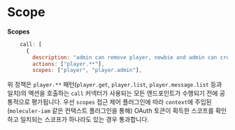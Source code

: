 # Scope

**Scopes**

```javascript
    call: [
      {
        description: "admin can remove player, newbie and admin can create player",
        actions: ["player.**"],
        scopes: ["player", "player.admin"],
```

위 정책은 `player.**` 패턴\(`player.get`, `player.list`, `player.message.list` 등과 일치\)의 액션을 호출하는 `call` 커넥터가 사용되는 모든 엔드포인트가 수행되기 전에 공통적으로 평가됩니다. 우선 `scopes` 접근 제어 플러그인에 따라 `context`에 주입된 \(`moleculer-iam` 같은 컨텍스트 플러그인을 통해\) OAuth 토큰이 획득한 스코프를 확인하고 일치되는 스코프가 하나라도 있는 경우 통과합니다.

